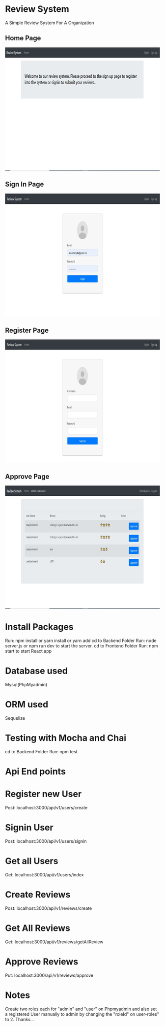 # Review System
A Simple Review System For A Organization
## Home Page

<img src="https://github.com/richardiyama/ReviewSystem/blob/master/frontend/reviewsystem/public/home.JPG" height="400" />


## Sign In Page

<img src="https://github.com/richardiyama/ReviewSystem/blob/master/frontend/reviewsystem/public/login.JPG" height="400" />

## Register Page

<img src="https://github.com/richardiyama/ReviewSystem/blob/master/frontend/reviewsystem/public/Register.JPG" height="400" />

## Approve Page

<img src="https://github.com/richardiyama/ReviewSystem/blob/master/frontend/reviewsystem/public/approve.JPG" height="400" />

# Install Packages
Run: npm install or yarn install or yarn add
cd to Backend Folder
Run: node server.js or npm run dev to start the server.
cd to Frontend Folder
Run: npm start to start React app
# Database used
Mysql(PhpMyadmin)

# ORM used
Sequelize

# Testing with Mocha and Chai
cd to Backend Folder
Run: npm test

# Api End points

# Register new User
Post: localhost:3000/api/v1/users/create

# Signin User
Post: localhost:3000/api/v1/users/signin

# Get all Users
Get: localhost:3000/api/v1/users/index

# Create Reviews
Post: localhost:3000/api/v1/reviews/create

# Get All Reviews
Get: localhost:3000/api/v1/reviews/getAllReview

# Approve Reviews
Put: localhost:3000/api/v1/reviews/approve

# Notes
Create two roles each for "admin" and "user"
on Phpmyadmin and also set a registered User manually to admin by 
changing the "roleId" on user-roles" to 2.
Thanks...
